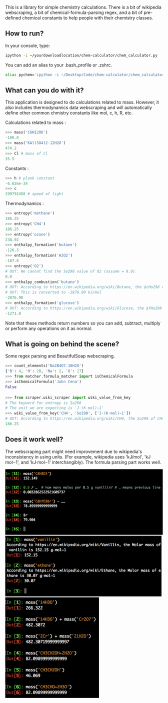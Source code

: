 This is a library for simple chemistry calculations. There is a bit of wikipedia webscraping, a bit of chemical-formula-parsing regex, and a bit of pre-defined chemical constants to help people with their chemistry classes.

## How to run? 

In your console, type:

```bash
ipython -i ~/yourdownloadlocation/chem-calculator/chem_calculator.py
```

You can add an alias to your .bash_profile or .zshrc.

```bash
alias pychem='ipython -i ~/Desktop/Code/chem-calculator/chem_calculator.py'
```

## What can you do with it?

This application is designed to do calculations related to mass.
However, it also includes thermodynamics data webscraping and will automatically define other
common chmistry constants like mol, c, h, R, etc.

Calculations related to mass :

```python
>>> mass('C6H12O6')
-180.0
>>> mass('KAl(SO4)2·12H2O')
474.2
>>> Cl # mass of Cl
35.5
```

Constants :

```python
>>> h # plank constant
-6.626e-34
>>> c
299792458 # speed of light
```

Thermodynamics :

```python
>>> entropy('methane')
186.25
>>> entropy('CH4')
186.25
>>> entropy('ozone')
238.92
>>> enthalpy_formation('butane')
-126.3
>>> enthalpy_formation('H2O2')
-187.8
>>> entropy('O2')
# OUT: We cannot find the So298 value of O2 (assume = 0.0).
0.0
>>> enthalpy_combustion('butane')
# OUT: According to https://en.wikipedia.org/wiki/Butane, the ΔcHo298 of butane is -2.88 MJ mol−1
# OUT: This is converted to -2876.90 kJ/mol
-2876.90
>>> enthalpy_formation('glucose')
# OUT: According to https://en.wikipedia.org/wiki/Glucose, the ΔfHo298 of glucose is -1271.00 kJ/mol
-1271.0
```

Note that these methods return numbers so you can add, subtract, multiply or perform any operations on it as normal.

## What is going on behind the scene?

Some regex parsing and BeautifulSoap webscraping.

```python
>>> count_elements('Na2B4O7.10H2O')
{'B': 4, 'H': 20, 'Na': 2, 'O': 17}
>>> from matcher.formula_matcher import isChemicalFormula
>>> isChemicalFormula('John Cena')
False

>>> from scraper.wiki_scraper import wiki_value_from_key
# The keyword for entropy is So298
# The unit we are expecting is 'J·(K·mol)−1'
>>> wiki_value_from_key('CH4', 'So298', ['J·(K·mol)−1'])
# OUT: According to https://en.wikipedia.org/wiki/CH4, the So298 of CH4 is 186.25 J·(K·mol)−1
186.25
```

## Does it work well?

The webscraping part might need improvement due to wikipedia's inconsistency in using units. (For example, wikipedia uses 'kJ/mol', 'kJ mol−1', and 'kJ·mol−1' interchangibly). The formula parsing part works well.

<img src="https://github.com/ssantichaivekin/chem-calculator/blob/master/screenshots/screenshot.png" width="600">

<img src="https://github.com/ssantichaivekin/chem-calculator/blob/master/screenshots/screenshot2.png" width="500">

<img src="https://github.com/ssantichaivekin/chem-calculator/blob/master/screenshots/screenshot3.png" width="300">


